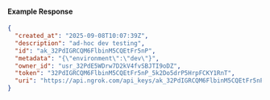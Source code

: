 <!-- Code generated for API Clients. DO NOT EDIT. -->

#### Example Response

```json
{
  "created_at": "2025-09-08T10:07:39Z",
  "description": "ad-hoc dev testing",
  "id": "ak_32PdIGRCQM6FlbinM5CQEtFr5nP",
  "metadata": "{\"environment\":\"dev\"}",
  "owner_id": "usr_32PdE5WDrw7D2kV4fvSBJTI9oDZ",
  "token": "32PdIGRCQM6FlbinM5CQEtFr5nP_5k2Do5drP5HrpFCKY1RnT",
  "uri": "https://api.ngrok.com/api_keys/ak_32PdIGRCQM6FlbinM5CQEtFr5nP"
}
```
